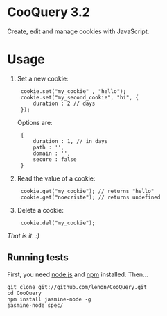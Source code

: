# CooQuery 3.2
Create, edit and manage cookies with JavaScript.

# Usage

1. Set a new cookie:

        cookie.set("my_cookie" , "hello");
        cookie.set("my_second_cookie", "hi", {
            duration : 2 // days
        });

   Options are:

        {
            duration : 1, // in days
            path : '',
            domain : '',
            secure : false
        }

2. Read the value of a cookie:

        cookie.get("my_cookie"); // returns "hello"
        cookie.get("noecziste"); // returns undefined

3. Delete a cookie:

        cookie.del("my_cookie");

*That is it. :)*

## Running tests

First, you need [node.js](http://nodejs.org/) and [npm](http://npmjs.org/) installed.
Then...

    git clone git://github.com/lenon/CooQuery.git
    cd CooQuery
    npm install jasmine-node -g
    jasmine-node spec/
